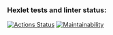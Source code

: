 ### Hexlet tests and linter status:
[![Actions Status](https://github.com/NikolayZemelko/python-project-lvl1/workflows/hexlet-check/badge.svg)](https://github.com/NikolayZemelko/python-project-lvl1/actions)
[![Maintainability](https://api.codeclimate.com/v1/badges/a99a88d28ad37a79dbf6/maintainability)](https://codeclimate.com/github/codeclimate/codeclimate/maintainability)
